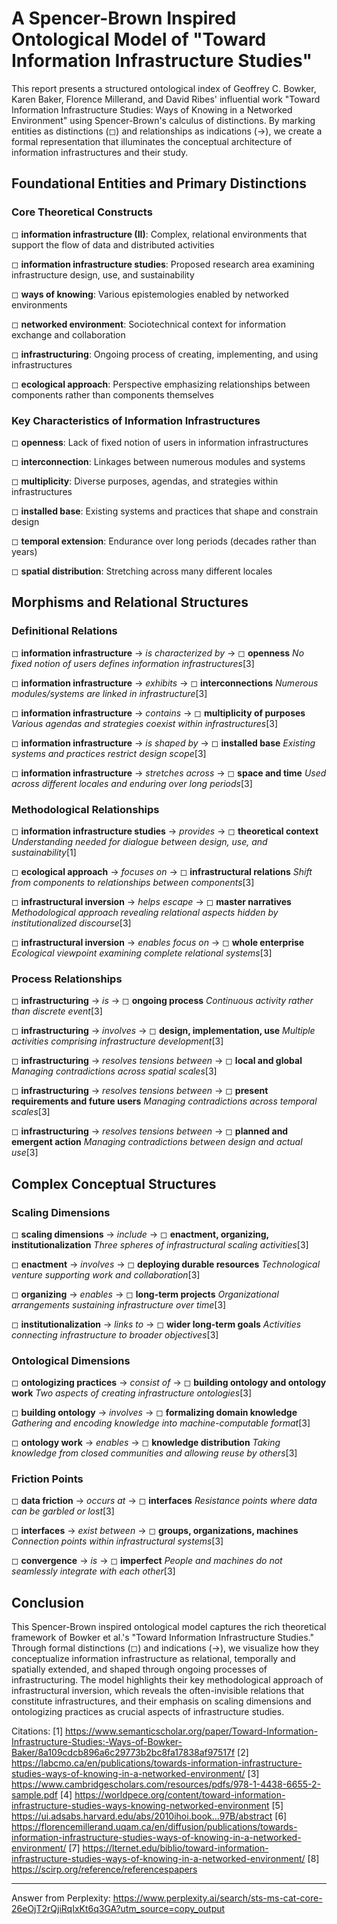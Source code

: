 # A Spencer-Brown Inspired Ontological Model of "Toward Information Infrastructure Studies"

This report presents a structured ontological index of Geoffrey C. Bowker, Karen Baker, Florence Millerand, and David Ribes' influential work "Toward Information Infrastructure Studies: Ways of Knowing in a Networked Environment" using Spencer-Brown's calculus of distinctions. By marking entities as distinctions (◻) and relationships as indications (→), we create a formal representation that illuminates the conceptual architecture of information infrastructures and their study.

## Foundational Entities and Primary Distinctions

### Core Theoretical Constructs

◻ **information infrastructure (II)**: Complex, relational environments that support the flow of data and distributed activities

◻ **information infrastructure studies**: Proposed research area examining infrastructure design, use, and sustainability

◻ **ways of knowing**: Various epistemologies enabled by networked environments

◻ **networked environment**: Sociotechnical context for information exchange and collaboration

◻ **infrastructuring**: Ongoing process of creating, implementing, and using infrastructures

◻ **ecological approach**: Perspective emphasizing relationships between components rather than components themselves

### Key Characteristics of Information Infrastructures

◻ **openness**: Lack of fixed notion of users in information infrastructures

◻ **interconnection**: Linkages between numerous modules and systems

◻ **multiplicity**: Diverse purposes, agendas, and strategies within infrastructures

◻ **installed base**: Existing systems and practices that shape and constrain design

◻ **temporal extension**: Endurance over long periods (decades rather than years)

◻ **spatial distribution**: Stretching across many different locales

## Morphisms and Relational Structures

### Definitional Relations

◻ **information infrastructure** → *is characterized by* → ◻ **openness**
   *No fixed notion of users defines information infrastructures*[3]

◻ **information infrastructure** → *exhibits* → ◻ **interconnections**
   *Numerous modules/systems are linked in infrastructure*[3]

◻ **information infrastructure** → *contains* → ◻ **multiplicity of purposes**
   *Various agendas and strategies coexist within infrastructures*[3]

◻ **information infrastructure** → *is shaped by* → ◻ **installed base**
   *Existing systems and practices restrict design scope*[3]

◻ **information infrastructure** → *stretches across* → ◻ **space and time**
   *Used across different locales and enduring over long periods*[3]

### Methodological Relationships

◻ **information infrastructure studies** → *provides* → ◻ **theoretical context**
   *Understanding needed for dialogue between design, use, and sustainability*[1]

◻ **ecological approach** → *focuses on* → ◻ **infrastructural relations**
   *Shift from components to relationships between components*[3]

◻ **infrastructural inversion** → *helps escape* → ◻ **master narratives**
   *Methodological approach revealing relational aspects hidden by institutionalized discourse*[3]

◻ **infrastructural inversion** → *enables focus on* → ◻ **whole enterprise**
   *Ecological viewpoint examining complete relational systems*[3]

### Process Relationships

◻ **infrastructuring** → *is* → ◻ **ongoing process**
   *Continuous activity rather than discrete event*[3]

◻ **infrastructuring** → *involves* → ◻ **design, implementation, use**
   *Multiple activities comprising infrastructure development*[3]

◻ **infrastructuring** → *resolves tensions between* → ◻ **local and global**
   *Managing contradictions across spatial scales*[3]

◻ **infrastructuring** → *resolves tensions between* → ◻ **present requirements and future users**
   *Managing contradictions across temporal scales*[3]

◻ **infrastructuring** → *resolves tensions between* → ◻ **planned and emergent action**
   *Managing contradictions between design and actual use*[3]

## Complex Conceptual Structures

### Scaling Dimensions

◻ **scaling dimensions** → *include* → ◻ **enactment, organizing, institutionalization**
   *Three spheres of infrastructural scaling activities*[3]

◻ **enactment** → *involves* → ◻ **deploying durable resources**
   *Technological venture supporting work and collaboration*[3]

◻ **organizing** → *enables* → ◻ **long-term projects**
   *Organizational arrangements sustaining infrastructure over time*[3]

◻ **institutionalization** → *links to* → ◻ **wider long-term goals**
   *Activities connecting infrastructure to broader objectives*[3]

### Ontological Dimensions

◻ **ontologizing practices** → *consist of* → ◻ **building ontology and ontology work**
   *Two aspects of creating infrastructure ontologies*[3]

◻ **building ontology** → *involves* → ◻ **formalizing domain knowledge**
   *Gathering and encoding knowledge into machine-computable format*[3]

◻ **ontology work** → *enables* → ◻ **knowledge distribution**
   *Taking knowledge from closed communities and allowing reuse by others*[3]

### Friction Points

◻ **data friction** → *occurs at* → ◻ **interfaces**
   *Resistance points where data can be garbled or lost*[3]

◻ **interfaces** → *exist between* → ◻ **groups, organizations, machines**
   *Connection points within infrastructural systems*[3]

◻ **convergence** → *is* → ◻ **imperfect**
   *People and machines do not seamlessly integrate with each other*[3]

## Conclusion

This Spencer-Brown inspired ontological model captures the rich theoretical framework of Bowker et al.'s "Toward Information Infrastructure Studies." Through formal distinctions (◻) and indications (→), we visualize how they conceptualize information infrastructure as relational, temporally and spatially extended, and shaped through ongoing processes of infrastructuring. The model highlights their key methodological approach of infrastructural inversion, which reveals the often-invisible relations that constitute infrastructures, and their emphasis on scaling dimensions and ontologizing practices as crucial aspects of infrastructure studies.

Citations:
[1] https://www.semanticscholar.org/paper/Toward-Information-Infrastructure-Studies:-Ways-of-Bowker-Baker/8a109cdcb896a6c29773b2bc8fa17838af97517f
[2] https://labcmo.ca/en/publications/towards-information-infrastructure-studies-ways-of-knowing-in-a-networked-environment/
[3] https://www.cambridgescholars.com/resources/pdfs/978-1-4438-6655-2-sample.pdf
[4] https://worldpece.org/content/toward-information-infrastructure-studies-ways-knowing-networked-environment
[5] https://ui.adsabs.harvard.edu/abs/2010ihoi.book...97B/abstract
[6] https://florencemillerand.uqam.ca/en/diffusion/publications/towards-information-infrastructure-studies-ways-of-knowing-in-a-networked-environment/
[7] https://lternet.edu/biblio/toward-information-infrastructure-studies-ways-of-knowing-in-a-networked-environment/
[8] https://scirp.org/reference/referencespapers

---
Answer from Perplexity: https://www.perplexity.ai/search/sts-ms-cat-core-26eOjT2rQjiRqIxKt6q3GA?utm_source=copy_output